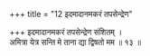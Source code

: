 +++
title = "12 इदमादानमकरं तपसेन्द्रेण"

+++
इदमादानमकरं तपसेन्द्रेण संशितम् ।  
अमित्रा येत्र सन्ति मे ताना द्या द्विषतो मम ॥ १३ ॥